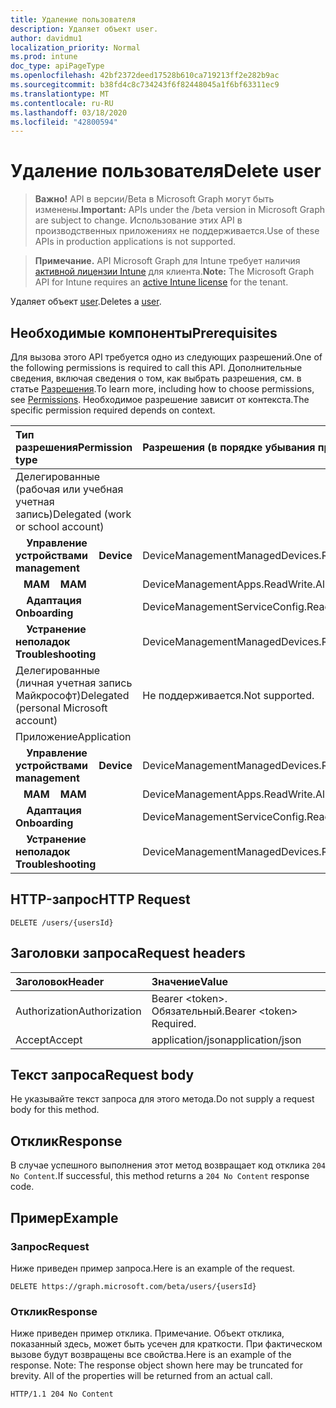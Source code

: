 ```yaml
---
title: Удаление пользователя
description: Удаляет объект user.
author: davidmu1
localization_priority: Normal
ms.prod: intune
doc_type: apiPageType
ms.openlocfilehash: 42bf2372deed17528b610ca719213ff2e282b9ac
ms.sourcegitcommit: b38fd4c8c734243f6f82448045a1f6bf63311ec9
ms.translationtype: MT
ms.contentlocale: ru-RU
ms.lasthandoff: 03/18/2020
ms.locfileid: "42800594"
---
```

# <a name="delete-user"></a><span data-ttu-id="060c4-103">Удаление пользователя</span><span class="sxs-lookup"><span data-stu-id="060c4-103">Delete user</span></span>

> <span data-ttu-id="060c4-104">**Важно!** API в версии/Beta в Microsoft Graph могут быть изменены.</span><span class="sxs-lookup"><span data-stu-id="060c4-104">**Important:** APIs under the /beta version in Microsoft Graph are subject to change.</span></span> <span data-ttu-id="060c4-105">Использование этих API в производственных приложениях не поддерживается.</span><span class="sxs-lookup"><span data-stu-id="060c4-105">Use of these APIs in production applications is not supported.</span></span>

> <span data-ttu-id="060c4-106">**Примечание.** API Microsoft Graph для Intune требует наличия [активной лицензии Intune](https://go.microsoft.com/fwlink/?linkid=839381) для клиента.</span><span class="sxs-lookup"><span data-stu-id="060c4-106">**Note:** The Microsoft Graph API for Intune requires an [active Intune license](https://go.microsoft.com/fwlink/?linkid=839381) for the tenant.</span></span>

<span data-ttu-id="060c4-107">Удаляет объект [user](../resources/intune-shared-user.md).</span><span class="sxs-lookup"><span data-stu-id="060c4-107">Deletes a [user](../resources/intune-shared-user.md).</span></span>
## <a name="prerequisites"></a><span data-ttu-id="060c4-108">Необходимые компоненты</span><span class="sxs-lookup"><span data-stu-id="060c4-108">Prerequisites</span></span>
<span data-ttu-id="060c4-109">Для вызова этого API требуется одно из следующих разрешений.</span><span class="sxs-lookup"><span data-stu-id="060c4-109">One of the following permissions is required to call this API.</span></span> <span data-ttu-id="060c4-110">Дополнительные сведения, включая сведения о том, как выбрать разрешения, см. в статье [Разрешения](/graph/permissions-reference).</span><span class="sxs-lookup"><span data-stu-id="060c4-110">To learn more, including how to choose permissions, see [Permissions](/graph/permissions-reference).</span></span>  <span data-ttu-id="060c4-111">Необходимое разрешение зависит от контекста.</span><span class="sxs-lookup"><span data-stu-id="060c4-111">The specific permission required depends on context.</span></span>

|<span data-ttu-id="060c4-112">Тип разрешения</span><span class="sxs-lookup"><span data-stu-id="060c4-112">Permission type</span></span>|<span data-ttu-id="060c4-113">Разрешения (в порядке убывания привилегий)</span><span class="sxs-lookup"><span data-stu-id="060c4-113">Permissions (from most to least privileged)</span></span>|
|:---|:---|
|<span data-ttu-id="060c4-114">Делегированные (рабочая или учебная учетная запись)</span><span class="sxs-lookup"><span data-stu-id="060c4-114">Delegated (work or school account)</span></span>||
| <span data-ttu-id="060c4-115">&nbsp; &nbsp; **Управление устройствами**</span><span class="sxs-lookup"><span data-stu-id="060c4-115">&nbsp; &nbsp; **Device management**</span></span> | <span data-ttu-id="060c4-116">DeviceManagementManagedDevices.ReadWrite.All</span><span class="sxs-lookup"><span data-stu-id="060c4-116">DeviceManagementManagedDevices.ReadWrite.All</span></span>|
| <span data-ttu-id="060c4-117">&nbsp;&nbsp; **MAM**</span><span class="sxs-lookup"><span data-stu-id="060c4-117">&nbsp; &nbsp; **MAM**</span></span> | <span data-ttu-id="060c4-118">DeviceManagementApps.ReadWrite.All</span><span class="sxs-lookup"><span data-stu-id="060c4-118">DeviceManagementApps.ReadWrite.All</span></span>|
| <span data-ttu-id="060c4-119">&nbsp; &nbsp; **Адаптация**</span><span class="sxs-lookup"><span data-stu-id="060c4-119">&nbsp; &nbsp; **Onboarding**</span></span> | <span data-ttu-id="060c4-120">DeviceManagementServiceConfig.ReadWrite.All</span><span class="sxs-lookup"><span data-stu-id="060c4-120">DeviceManagementServiceConfig.ReadWrite.All</span></span>|
| <span data-ttu-id="060c4-121">&nbsp; &nbsp; **Устранение неполадок**</span><span class="sxs-lookup"><span data-stu-id="060c4-121">&nbsp; &nbsp; **Troubleshooting**</span></span> | <span data-ttu-id="060c4-122">DeviceManagementManagedDevices.ReadWrite.All</span><span class="sxs-lookup"><span data-stu-id="060c4-122">DeviceManagementManagedDevices.ReadWrite.All</span></span>|
|<span data-ttu-id="060c4-123">Делегированные (личная учетная запись Майкрософт)</span><span class="sxs-lookup"><span data-stu-id="060c4-123">Delegated (personal Microsoft account)</span></span>|<span data-ttu-id="060c4-124">Не поддерживается.</span><span class="sxs-lookup"><span data-stu-id="060c4-124">Not supported.</span></span>|
|<span data-ttu-id="060c4-125">Приложение</span><span class="sxs-lookup"><span data-stu-id="060c4-125">Application</span></span>||
| <span data-ttu-id="060c4-126">&nbsp; &nbsp; **Управление устройствами**</span><span class="sxs-lookup"><span data-stu-id="060c4-126">&nbsp; &nbsp; **Device management**</span></span> | <span data-ttu-id="060c4-127">DeviceManagementManagedDevices.ReadWrite.All</span><span class="sxs-lookup"><span data-stu-id="060c4-127">DeviceManagementManagedDevices.ReadWrite.All</span></span>|
| <span data-ttu-id="060c4-128">&nbsp;&nbsp; **MAM**</span><span class="sxs-lookup"><span data-stu-id="060c4-128">&nbsp; &nbsp; **MAM**</span></span> | <span data-ttu-id="060c4-129">DeviceManagementApps.ReadWrite.All</span><span class="sxs-lookup"><span data-stu-id="060c4-129">DeviceManagementApps.ReadWrite.All</span></span>|
| <span data-ttu-id="060c4-130">&nbsp; &nbsp; **Адаптация**</span><span class="sxs-lookup"><span data-stu-id="060c4-130">&nbsp; &nbsp; **Onboarding**</span></span> | <span data-ttu-id="060c4-131">DeviceManagementServiceConfig.ReadWrite.All</span><span class="sxs-lookup"><span data-stu-id="060c4-131">DeviceManagementServiceConfig.ReadWrite.All</span></span>|
| <span data-ttu-id="060c4-132">&nbsp; &nbsp; **Устранение неполадок**</span><span class="sxs-lookup"><span data-stu-id="060c4-132">&nbsp; &nbsp; **Troubleshooting**</span></span> | <span data-ttu-id="060c4-133">DeviceManagementManagedDevices.ReadWrite.All</span><span class="sxs-lookup"><span data-stu-id="060c4-133">DeviceManagementManagedDevices.ReadWrite.All</span></span>|

## <a name="http-request"></a><span data-ttu-id="060c4-134">HTTP-запрос</span><span class="sxs-lookup"><span data-stu-id="060c4-134">HTTP Request</span></span>

<!-- {
  "blockType": "ignored"
}
-->
``` http
DELETE /users/{usersId}
```

## <a name="request-headers"></a><span data-ttu-id="060c4-135">Заголовки запроса</span><span class="sxs-lookup"><span data-stu-id="060c4-135">Request headers</span></span>

|<span data-ttu-id="060c4-136">Заголовок</span><span class="sxs-lookup"><span data-stu-id="060c4-136">Header</span></span>|<span data-ttu-id="060c4-137">Значение</span><span class="sxs-lookup"><span data-stu-id="060c4-137">Value</span></span>|
|:---|:---|
|<span data-ttu-id="060c4-138">Authorization</span><span class="sxs-lookup"><span data-stu-id="060c4-138">Authorization</span></span>|<span data-ttu-id="060c4-139">Bearer &lt;token&gt;. Обязательный.</span><span class="sxs-lookup"><span data-stu-id="060c4-139">Bearer &lt;token&gt; Required.</span></span>|
|<span data-ttu-id="060c4-140">Accept</span><span class="sxs-lookup"><span data-stu-id="060c4-140">Accept</span></span>|<span data-ttu-id="060c4-141">application/json</span><span class="sxs-lookup"><span data-stu-id="060c4-141">application/json</span></span>|

## <a name="request-body"></a><span data-ttu-id="060c4-142">Текст запроса</span><span class="sxs-lookup"><span data-stu-id="060c4-142">Request body</span></span>

<span data-ttu-id="060c4-143">Не указывайте текст запроса для этого метода.</span><span class="sxs-lookup"><span data-stu-id="060c4-143">Do not supply a request body for this method.</span></span>

## <a name="response"></a><span data-ttu-id="060c4-144">Отклик</span><span class="sxs-lookup"><span data-stu-id="060c4-144">Response</span></span>

<span data-ttu-id="060c4-145">В случае успешного выполнения этот метод возвращает код отклика `204 No Content`.</span><span class="sxs-lookup"><span data-stu-id="060c4-145">If successful, this method returns a `204 No Content` response code.</span></span>

## <a name="example"></a><span data-ttu-id="060c4-146">Пример</span><span class="sxs-lookup"><span data-stu-id="060c4-146">Example</span></span>

### <a name="request"></a><span data-ttu-id="060c4-147">Запрос</span><span class="sxs-lookup"><span data-stu-id="060c4-147">Request</span></span>

<span data-ttu-id="060c4-148">Ниже приведен пример запроса.</span><span class="sxs-lookup"><span data-stu-id="060c4-148">Here is an example of the request.</span></span>

``` http
DELETE https://graph.microsoft.com/beta/users/{usersId}
```

### <a name="response"></a><span data-ttu-id="060c4-149">Отклик</span><span class="sxs-lookup"><span data-stu-id="060c4-149">Response</span></span>

<span data-ttu-id="060c4-p103">Ниже приведен пример отклика. Примечание. Объект отклика, показанный здесь, может быть усечен для краткости. При фактическом вызове будут возвращены все свойства.</span><span class="sxs-lookup"><span data-stu-id="060c4-p103">Here is an example of the response. Note: The response object shown here may be truncated for brevity. All of the properties will be returned from an actual call.</span></span>

``` http
HTTP/1.1 204 No Content
```











